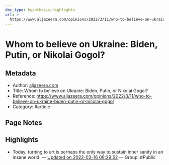 ```yaml
---
doc_type: hypothesis-highlights
url: >-
  https://www.aljazeera.com/opinions/2022/3/11/who-to-believe-on-ukraine-biden-putin-or-nicolai-gogol
---
```

# Whom to believe on Ukraine: Biden, Putin, or Nikolai Gogol?

## Metadata
- Author: [aljazeera.com]()
- Title: Whom to believe on Ukraine: Biden, Putin, or Nikolai Gogol?
- Reference: https://www.aljazeera.com/opinions/2022/3/11/who-to-believe-on-ukraine-biden-putin-or-nicolai-gogol
- Category: #article

## Page Notes


## Highlights
- Today, turning to art is perhaps the only way to sustain inner sanity in an insane world. — [Updated on 2022-03-16 08:29:52](https://hyp.is/0FkL0KS3EeyrpluO8xfwsg/www.aljazeera.com/opinions/2022/3/11/who-to-believe-on-ukraine-biden-putin-or-nicolai-gogol)  — Group: #Public

